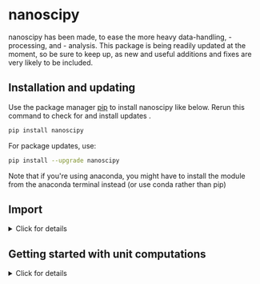 # nanoscipy

nanoscipy has been made, to ease the more heavy data-handling, -processing, and - analysis. 
This package is being readily updated at the moment, so be sure to keep up, as new and useful additions and fixes are 
very likely to be included.

## Installation and updating
Use the package manager [pip](https://pip.pypa.io/en/stable/) to install nanoscipy like below. 
Rerun this command to check for and install  updates .
```bash
pip install nanoscipy
```
For package updates, use:
```bash
pip install --upgrade nanoscipy
```
Note that if you're using anaconda, you might have to install the module from the anaconda terminal instead (or use 
conda rather than pip)

## Import
<details><summary>Click for details</summary>
<p>
Currently, the package consists of four distinct modules:
```bash
nanoscipy.functions
```
Contains most of the practical functions of nanoscipy. 

```bash
nanoscipy.modules
```
Contains all classes of nanoscipy.

```bash
nanoscipy.util
```
Contains all utility functions and lists used within nanoscipy. Different modules use functions from this module. 
Note that some of these functions may be of practical use, but many are simply throw-away functions to increase 
readability.

```bash
nanoscipy.mathpar
```
The module with the mathematical parser of nanoscipy. Specifically, this contains the practical function parser(), which
is the collective parser itself.

```bash
nanoscipy.unitpar
```
Contains a script that allows for computation with units. 
</p>
</details>

## Getting started with unit computations
<details><summary>Click for details</summary>
<p>
There are two main functions of concern here; `mathpar.parser()` and `unitpar.unit_parser()`, but the focus will be on 
the module `modules.NumAn` as this is what is meant to be the 'calculator'. This section will serve as an explanation of how 
it works and how it may be used for different purposes.
(Last updated: v3.0.8)

### 1) The NumAn object
When defining the NumAn object there are a few things to note. The `__init__()` function takes five different inputs, 
all of which are optional. The first is `cons` which is where initial constants can be defined so that they may be used 
in computations later on (by default no constants are defined), e.g.:
```python
import nanoscipy.modules as nsm
cal1 = nsm.NumAn('A=234 kg, lambda=53 nm')
```
Will have the constants `A` and `lambda` defined with the values `234 kg` and `53 nm` assigned to them, respectively.
Constants may also be defined via the attribute function `.add_cns()`, which works in much the same way, so that for
```python
import nanoscipy.modules as nsm
cal2 = nsm.NumAn()
cal2.add_cns('A=234 kg, lambda=53 nm')
```
the same constants are defined as for the `cal1` object. 
The add-constant attribute does, however, work slightly different, allowing for new constants to be defined with 
previously defined constants, so
```python
cal2.add_cns('A2=4*A')
```
would make it so that `A2=936 kg`. 
Constants may effectively have any desired name with a few exceptions: The constant must be a string, meaning that it 
cannot be converted to a float or int, so `B2=34` is allowed, but `22=34` is not. Be aware that constant-values are 
substituted before calculations are done, which means that if a constant `2H=4` is defined, and a calculation is done 
for a string `'32H'` the result is `'3*2H=3*4=12'`.

The second parameter is `unit_identifier`. This defines an identifier for which units can be told apart from defined 
constants by the different scripts. This can in principle be set to any symbol, but be smart about it. The default
value used for this purpose is `' '`, which is illustrated in the examples above. Another example is seen below for 
`unit_identifier='~'`
```python
import nanoscipy.modules as nsm
cal3 = nsm.NumAn(unit_identifier='~')
cal3.add_cns('A=234~kg, lambda=53~nm')
cal3.add_cns('A2=4*A')
```

The third parameter is `units`. This tells the script whether units should be used or not (explicitly). Effectively, 
this only affects natural constants used (see [More about constants](https://github.com/nicholas12392/nanoscipy#2-more-about-constants)). 
Therefore, the default setting is `units=True` meaning that the script will act as computations should be done with units. 
Setting this to `False` will have the script do calculations without units (effectively). It must although be emphasized that this __only__ affects natural constants
and so everything is still fine if no units are used initially, as long as no natural constants are used, unless it is 
by division or multiplication, in which case it is also fine.

The next parameter is `cprint`. This affects how the result from a computation is displayed (the console print), and affects all 
computations if not anything else is set specifically per computation (see [Calculations](https://github.com/nicholas12392/nanoscipy#3-calculations)). 
There are a few options here, but the main difference is between `'num'` and `'sym'`. If set to `'num'` the result will 
be displayed as the `mathpar.parser()` reads the expression, i.e. with only numbers and mathematical symbols. If set to `'sym'` the 
expression will be displayed with symbols/constants rather than numbers. A variance is `'symc'`, which displays the
constants used in the expression, along with the result. Subtypes are `'sym_ex'` and `'symc_ex'`, which will display
the main expression with explicit multiplication (if any implicit multiplication was used). If set to `None` or `False` 
no console print is done. Examples can be found in 
[Calculations](https://github.com/nicholas12392/nanoscipy#3-calculations). The default setting is `'symc_ex'`.

The last parameter is `sf` which sets the significant figures for the console print. It is important to note that it 
does not change the significant figures of the calculation itself nor the result. It __only__ changes the console print.
This parameter takes integer values, and can be set to `None` if no evaluation is desired. The default value is 4. Note 
that this feature works by using the `mpmath.workdps` function.

### 2) More about constants
There has already been presented examples of how constants may be defined, but there are a few additional features to 
note. A list of all the currently defined constants can be seen by calling the attribute function `.constants()`. Note
that if constants are defined with units, then they are _displayed_ with `' '` as the unit identifier, regardless of the 
value of `unit_identifier` in the `__init__()` call. When adding constants that have already been defined, the new 
constant value will overwrite the old, and a prompt will be printed in the console. E.g.: 
```python
cal1 = nsm.NumAn('A=234 kg, lambda=53 nm')
cal1.add_cns('A=34 g')
```
```
>>> Constant 'A = 234 kg' has been changed to '34 g'.
```
Constants may also be removed with the attribute function `.del_cns()`. Simply specify which constants should be removed 
in the call. E.g. from the example above: 
```python
cal1.constants()
```
```
>>> Currently defined constants:
>>> | lambda = 53 nm
>>> | A = 34 g
```
```python
cal1.del_cns('A, lambda')
cal1.constants()
```
```
>>> Currently defined constants:
```

Note here that `.del_cns()` can also be used with multiple arguments, rather than with a single string, e.g.: 
```python
cal1.del_cns('A', 'lambda')
cal1.constants()
```
```
>>> Currently defined constants:
```

Constants may also be defined from latest computed result by calling the attribute function `.add_res()` with the name 
of the constant, e.g. `.add_res('omega')` will add the latest result from computation as the constant `'omega'`.

Other than the constants that can be defined by the user, there are some pre-defined natural constants, which may be 
used in all calculations, in which they might be needed. These are constants such as the Boltzmann constant `_k`, the 
Planck constant `_h` or the speed of light in a vacuum `_c`. Note that all constants are denoted with an underscore.
A full list of the supported units can be seen by calling the attribute `.supported_physical_constants`. 
Depending on whether `units` is set to `True` or `False`, these natural constants will either have associated units or will 
simply be the natural constant value with SI units:

```python
test = nsm.NumAn(units=False)
print(test.supported_physical_constants)
```
```
>>> ('_hbar=1.0545718176461565e-34', ..., '_mp=1.67262192369e-27')
```
```python
test = nsm.NumAn(units=True)
print(test.supported_physical_constants)
```
```
>>> ('_hbar=(1.0545718176461565e-34 J Hz^-1)', ..., '_mp=(1.67262192369e-27 kg)')
```
### 3) Calculations
Calculations are performed via the `.calc()` attribute function. This effectively utilizes `unitpar.unit_parser()`, 
which utilizes `mathpar.parser()` to compute the numerical part of the expression. An example of basic usage is seen 
below: 
```python
import nanoscipy.modules as nsm
cal = nsm.NumAn()
cal.calc('3*5+2^2')
```
```
>>> Result: 3·5+2^2 = 19
19
```

There are a few things to note here. As seen, the support for mathematical operators is slightly different compared to 
normal python. Specifically, there is support for the operations; `+, -, *, /, ^, !` (currently, there is no support 
for the usual way of denoting a power as `**`). There is also a 'prettifier' built-in, which automatically changes 
constants and specific operations to be more in line with how it would look, when simply writing it out on a piece of 
paper. An example of this is with the use of constants; 

```python
cal.add_cns('omega=34 s^-1, d=4 m')
cal.calc('domega')
```
```
>>> Result: d·ω = 136 m s^-1
>>> | ω = 34 s^-1
>>> | d = 4 m
136
```

This also illustrates a feature regarding implicit multiplication, as this is also read properly by the script (which
is why caution must be made, when defining constants). Note also that the units will be in the displayed result from 
the console, but they are not a part of the returned output (to obtain the unit, the attribute `.__ans_unit__` can be
called). 
The result from the calculation can be directly added to the list of constants by calling the attribute function 
`.add_res()` in the call with a specified name:

```python
cal.add_res('v')
cal.constants()
```
```
>>> Currently defined constants:
>>> | omega = 34 s^-1
>>> | d = 4 m
>>> | v = 136 m s^-1
```
Note that a result may be directly added as a constant, by specifying the parameter `add_res` in the `.calc()` call: 
```python
cal.calc('domega', 'v', cprint=None)
cal.constants()
```
```
>>> Currently defined constants:
>>> | omega = 34 s^-1
>>> | d = 4 m
>>> | v = 136 m s^-1
```

This also shows use of the `cprint` (local) kwarg. As opposed to setting the console print option in the `__init__()` 
when defining the function as described in [The NumAn object](https://github.com/nicholas12392/nanoscipy#1-the-numan-object).
When set in `.calc()` it only changes the console print for that single calculation, and all others will follow the 
default set in `__init__()`:

```python
cal.calc('2d/omega', cprint='num')
```
```
>>> Result: 2·(4 m)/(34 s^-1) = 0.2353 m s
0.23529411764705882
```

```python
cal.calc('2domega')
```
```
>>> Result: 2·d·ω = 272 m s^-1
>>> | ω = 34 s^-1
>>> | d = 4 m
272
```

As seen in the former calculation, the significant figures in the console print differs from the output. This is due to 
described evaluation feature `sf` ([The NumAn object](https://github.com/nicholas12392/nanoscipy#1-the-numan-object)). This
parameter can also be set locally with a kwarg per calculation: 

```python
cal.add_cns('m=12.3432 g, a=834.2325 m s^-2')
cal.calc('ma')
```
```
>>> Result: m·a = 10.3 N
>>> | m = 12.34 g
>>> | a = 834.2 m
10.297098594
```

```python
cal.calc('ma', sf=6)
```
```
>>> Result: m·a = 10.2971 N
>>> | m = 12.3432 g
>>> | a = 834.233 m
10.297098594
```

As seen, the parameter also affects the displayed constants. Another example (also illustrating the use of natural 
constants): 

```python
cal.add_cns('T=293.15 K')
cal.calc('T_k')
```
```
>>> Result: T·kᴮ = 4.047e-21 J
>>> | T = 293.1 K
4.0473725435e-21
```

Another thing to note is that there is native support for many mathematical functions such as the trigonometric functions, 
the natural logarithm, etc. The full list of supported such functions (including the value of pi), can be found by calling
the attribute `.__exclusions__`. Some examples of use: 

```python
cal.calc('sin(deg(45))')
```
```
>>> Result: sin(deg(45)) = 0.8061
0.8060754911159176
```

```python
cal.add_cns('E=0.3 eV')
cal.calc('exp(E/_kT)')
```
```
>>> Result: exp(-E/(kᴮ·T)) = 6.958e-6 a.u.
>>> | T = 293.1 K
>>> | E = 0.3 eV
6.95757565703751e-06
```

```python
cal.calc('sin(2pi)')
```
```
>>> Result: sin(2·π) = 0
0
```
Note that the natural logarithm is denoted by `'ln()'`, whereas log10 is denoted as `'log()'`.

### 4) The units
A note must be made about the functionality of the units. In general, when computing the units, all given units
are converted into their respective SI components and then reduced. At last, if they correspond to a _directly_ derived unit
the resulting unit will be changed into that derived unit. It is, however, currently quite limited, what the script can 
recognize as a derived unit. Only the base units e.g. `N, K, J` and the inverse base units; `N^-1, K^-1, J^-1` can be 
found. If the unit result cannot be recognized as a derived unit, it is simply given as SI units.

There is currently support for the vast majority of the SI unit derivatives, excluding the candela derived units. There 
is also special support for some other units such as the atomic mass unit (amu or u), Angstrom (Å), atmosphere (atm), etc.
The full list of supported units, can be seen by calling the attribute `.supported_units`. 

There is also an important point to be made in regard to denotation of the units in an expression. The working principle
of the units is that they are essentially multiplicative factors, and so all units act like they are just that. With one
very significant exception. When writing units in fractions, if the unit in the denominator consists of multiple units, 
only the first of those will be read as being in the denominator. This is best illustrated with an example: 

```python
import nanoscipy.modules as nsm
test = nsm.NumAn()
test.calc('23 m/2 s')
```
```
>>> Result: 23 m/2 s = 11.5 m s^-1
11.5
```
```python
test.calc('23 m/2 s g')
```
```
>>> Result: 23 m/2 s g = 0.0115 m kg s^-1
0.0115
```

As seen in the latter, the expression `'23 m/2 s g'` is being read as `'(23* m/2* s)* g'` rather than `'23* m/(2* s* g)'`.
Due to this, it is __always__ recommended to write expressions with units in parentheses (this is automatically handled, 
when defining constants and using them in expressions, as shown above, so that a constant defined as `'A=4 kg'` will be 
used by the script as `'A=(4 kg)`), especially as this odd functionality may change in the future, but as of now, the way
to go is: 

```python
test.calc('23 m/2 s g')
```
```
>>> Result: 23 m/(2 s g) = 1.15e+4 m s^-1 kg^-1
11500
```

Note that there is currently no support for doing square-roots as `'sqrt(4 m^2)'`:
```python
test.calc('sqrt(4 m^2)')
```
```
>>> Result: sqrt(4 m^2) = 2 m^2
2
```

```python
test.calc('(4 m^2)^(1/2)')
```
```
>>> Result: (4 m^2)^(1/2) = 2 m
2
```


### 5) Tips and tricks
It may be convenient to reduce the amount of code needed to do computations, especially if the script is run in a console
environment rather than an IDE. This can be done by defining the attribute functions as short variables as follows:

```python
import nanoscipy.modules as nsm
cal = nsm.NumAn()
a = cal.add_cns
d = cal.del_cns
c = cal.calc
```

Then, when adding new constants simply run `a()`, when deleting constants, `d()` and when doing computations `c()`. E.g.: 

```python
a('theta=rad(74), gamma=3.412')
c('gammacos(theta)')
d('gamma')
cal.constants()
```
```
>>> Result: γ·cos(θ) = 0.9405
>>> | θ = 1.292
>>> | γ = 3.412
>>> Currently defined constants:
>>> | theta = 1.2915436464758034
```

### 6) Disclaimer
Note importantly that this guide may not be completely up-to-date with the newest version of nanoscipy, as it takes a lot
of time to re-write and keep an overview of what is in and what is missing. Therefore, I will always recommend to check 
out the [patch notes](https://github.com/nicholas12392/nanoscipy/releases). 
It is noted in the beginning of the guide, which version the guide is currently up-to-date with. 
</p>
</details>

